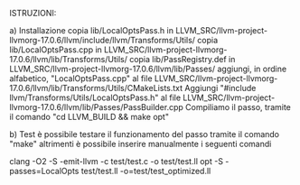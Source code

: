 ISTRUZIONI:

a) Installazione
copia lib/LocalOptsPass.h in LLVM_SRC/llvm-project-llvmorg-17.0.6/llvm/include/llvm/Transforms/Utils/
copia lib/LocalOptsPass.cpp in LLVM_SRC/llvm-project-llvmorg-17.0.6/llvm/lib/Transforms/Utils/
copia lib/PassRegistry.def in LLVM_SRC/llvm-project-llvmorg-17.0.6/llvm/lib/Passes/
aggiungi, in ordine alfabetico, "LocalOptsPass.cpp" al file  LLVM_SRC/llvm-project-llvmorg-17.0.6/llvm/lib/Transforms/Utils/CMakeLists.txt
Aggiungi "#include llvm/Transforms/Utils/LocalOptsPass.h" al file LLVM_SRC/llvm-project-llvmorg-17.0.6/llvm/lib/Passes/PassBuilder.cpp
Compiliamo il passo, tramite il comando "cd LLVM_BUILD && make opt"

b) Test
è possibile testare il funzionamento del passo tramite il comando "make"
altrimenti è possibile inserire manualmente i seguenti comandi

clang -O2 -S -emit-llvm -c test/test.c -o test/test.ll
opt -S -passes=LocalOpts test/test.ll -o=test/test_optimized.ll